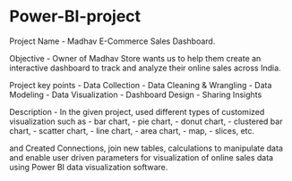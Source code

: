 # Power-BI-project

Project Name - Madhav E-Commerce Sales Dashboard.

Objective - Owner of Madhav Store wants us to help them create an interactive dashboard to track and analyze their online sales across India.

Project key points - Data Collection
                   - Data Cleaning & Wrangling
                   - Data Modeling 
                   - Data Visualization
                   - Dashboard Design
                   - Sharing Insights
           
Description -
In the given project, used different types of customized visualization such as 
                   - bar chart, 
                   - pie chart, 
                   - donut chart, 
                   - clustered bar chart, 
                   - scatter chart, 
                   - line chart, 
                   - area chart,
                   - map, 
                   - slices, etc. 
                   
and Created Connections, join new tables, calculations to manipulate data and enable user driven parameters 
for visualization of online sales data using Power BI data visualization software.

           
          

                    
           
           
